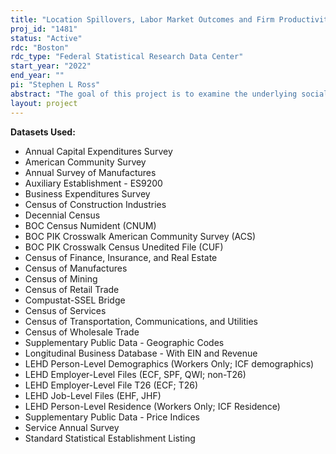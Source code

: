 ```yaml
---
title: "Location Spillovers, Labor Market Outcomes and Firm Productivity"
proj_id: "1481"
status: "Active"
rdc: "Boston"
rdc_type: "Federal Statistical Research Data Center"
start_year: "2022"
end_year: ""
pi: "Stephen L Ross"
abstract: "The goal of this project is to examine the underlying social determinants of agglomeration economies.  Specifically, we will use samples of workers drawn from the ACS and Decennial Census data to examine the effect of proximity to employment concentrations and firm activity more generally on wages, and use samples drawn from the Longitudinal Business Database and related data sets to estimate models of Total Factor Productivity (manufacturing only), employment growth and establishment formation as a function of surrounding economic activity.  Economic spillovers, one of Marshall's three major agglomerative forces, are thought to arise from social interactions between individuals when information and ideas are exchanged.  However, large amounts of evidence exist to suggest that the pattern of social interactions is not random, with individuals that share key human capital or demographic attributes often choosing to interact with each other more than with similarly situated individuals who differ on those attributes.  Therefore, we intend to examine the extent to which wages and establishment outcomes vary with the match between a firm's workers and the surrounding workforce.  When available, we intend to use existing matches between sampled workers in the ACS and Decennial Census with establishments in order to provide better controls for the match between each firm's workers and the attributes of surrounding workers.   Finally, given the focus on Economic spillovers, we also intend to investigate models that might capture learning where changes in wages over time and changes in firm total factor productivity are modeled as a function of the level of economic activity in the surrounding area."
layout: project
---
```


**Datasets Used:**

  - Annual Capital Expenditures Survey 
  - American Community Survey 
  - Annual Survey of Manufactures 
  - Auxiliary Establishment - ES9200 
  - Business Expenditures Survey 
  - Census of Construction Industries 
  - Decennial Census 
  - BOC Census Numident (CNUM) 
  - BOC PIK Crosswalk American Community Survey (ACS) 
  - BOC PIK Crosswalk Census Unedited File (CUF) 
  - Census of Finance, Insurance, and Real Estate 
  - Census of Manufactures 
  - Census of Mining 
  - Census of Retail Trade 
  - Compustat-SSEL Bridge 
  - Census of Services 
  - Census of Transportation, Communications, and Utilities 
  - Census of Wholesale Trade 
  - Supplementary Public Data - Geographic Codes 
  - Longitudinal Business Database - With EIN and Revenue 
  - LEHD Person-Level Demographics (Workers Only; ICF demographics) 
  - LEHD Employer-Level Files (ECF, SPF, QWI; non-T26) 
  - LEHD Employer-Level File T26 (ECF; T26) 
  - LEHD Job-Level Files (EHF, JHF) 
  - LEHD Person-Level Residence (Workers Only; ICF Residence) 
  - Supplementary Public Data - Price Indices 
  - Service Annual Survey 
  - Standard Statistical Establishment Listing 


